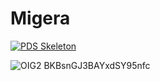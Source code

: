 # Migera

[![PDS Skeleton](https://img.shields.io/badge/pds-skeleton-blue.svg?style=flat-square)](https://github.com/php-pds/skeleton)

![OIG2 BKBsnGJ3BAYxdSY95nfc](https://github.com/Pekhov14/migera/assets/24500560/dcc6307a-24d9-4fa9-aa79-a82bc9fa5178)
